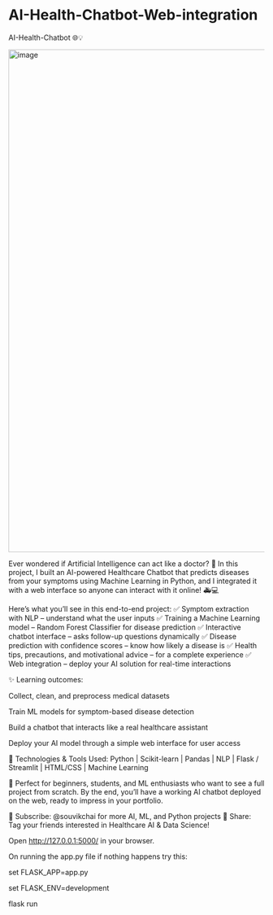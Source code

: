 # AI-Health-Chatbot-Web-integration
AI-Health-Chatbot 🌐💡

<img width="1918" height="989" alt="image" src="https://github.com/user-attachments/assets/5b1a6dd8-e09d-4723-be45-ffccd95dc0ed" />

Ever wondered if Artificial Intelligence can act like a doctor? 🤔 In this project, I built an AI-powered Healthcare Chatbot that predicts diseases from your symptoms using Machine Learning in Python, and I integrated it with a web interface so anyone can interact with it online! 🚑💻

Here’s what you’ll see in this end-to-end project:
✅ Symptom extraction with NLP – understand what the user inputs
✅ Training a Machine Learning model – Random Forest Classifier for disease prediction
✅ Interactive chatbot interface – asks follow-up questions dynamically
✅ Disease prediction with confidence scores – know how likely a disease is
✅ Health tips, precautions, and motivational advice – for a complete experience
✅ Web integration – deploy your AI solution for real-time interactions

✨ Learning outcomes:

Collect, clean, and preprocess medical datasets

Train ML models for symptom-based disease detection

Build a chatbot that interacts like a real healthcare assistant

Deploy your AI model through a simple web interface for user access

📌 Technologies & Tools Used:
Python | Scikit-learn | Pandas | NLP | Flask / Streamlit | HTML/CSS | Machine Learning

💬 Perfect for beginners, students, and ML enthusiasts who want to see a full project from scratch. By the end, you’ll have a working AI chatbot deployed on the web, ready to impress in your portfolio.

🔔 Subscribe: @souvikchai for more AI, ML, and Python projects
📢 Share: Tag your friends interested in Healthcare AI & Data Science!

Open http://127.0.0.1:5000/ in your browser.



On running the app.py file if nothing happens try this:


set FLASK_APP=app.py

set FLASK_ENV=development

flask run

